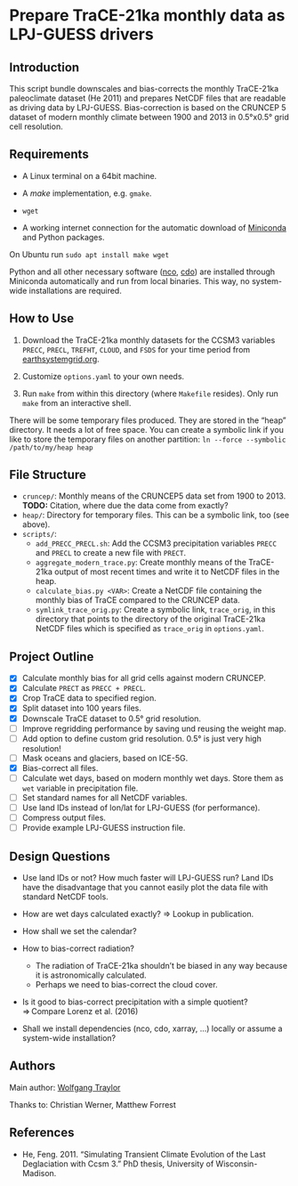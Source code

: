 Prepare TraCE-21ka monthly data as LPJ-GUESS drivers
====================================================

Introduction
------------

This script bundle downscales and bias-corrects the monthly TraCE-21ka paleoclimate dataset (He 2011) and prepares NetCDF files that are readable as driving data by LPJ-GUESS.
Bias-correction is based on the CRUNCEP 5 dataset of modern monthly climate between 1900 and 2013 in 0.5°x0.5° grid cell resolution.<!--TODO: Citation-->

<!--TODO:
- Algorithm for downscaling
- Why downscaling? ⇒ generate orthographical details
- How to interpret the high resolution: Anything that’s not elevation is an artefact.
- How are changing coast lines handled?
-->

Requirements
------------

- A Linux terminal on a 64bit machine.

- A _make_ implementation, e.g. `gmake`.

- `wget`

- A working internet connection for the automatic download of [Miniconda](https://conda.io/miniconda.html) and Python packages.

On Ubuntu run `sudo apt install make wget`

Python and all other necessary software ([nco](http://nco.sourceforge.net/), [cdo](https://code.mpimet.mpg.de/projects/cdo)) are installed through Miniconda automatically and run from local binaries.
This way, no system-wide installations are required.

How to Use
----------

1) Download the TraCE-21ka monthly datasets for the CCSM3 variables `PRECC`, `PRECL`, `TREFHT`, `CLOUD`, and `FSDS` for your time period from [earthsystemgrid.org](https://www.earthsystemgrid.org/dataset/ucar.cgd.ccsm3.trace.html).

2) Customize `options.yaml` to your own needs.

3) Run `make` from within this directory (where `Makefile` resides).
Only run `make` from an interactive shell.

There will be some temporary files produced.
They are stored in the “heap” directory.
It needs a lot of free space.
You can create a symbolic link if you like to store the temporary files on another partition: `ln --force --symbolic /path/to/my/heap heap`

File Structure
--------------

- `cruncep/`: Monthly means of the CRUNCEP5 data set from 1900 to 2013.
  **TODO:** Citation, where due the data come from exactly?
- `heap/`: Directory for temporary files. This can be a symbolic link, too (see above).
- `scripts/`:
    + `add_PRECC_PRECL.sh`: Add the CCSM3 precipitation variables `PRECC` and `PRECL` to create a new file with `PRECT`.
    + `aggregate_modern_trace.py`: Create monthly means of the TraCE-21ka output of most recent times and write it to NetCDF files in the heap.
    + `calculate_bias.py <VAR>`: Create a NetCDF file containing the monthly bias of TraCE compared to the CRUNCEP data.
	+ `symlink_trace_orig.py`: Create a symbolic link, `trace_orig`, in this directory that points to the directory of the original TraCE-21ka NetCDF files which is specified as `trace_orig` in `options.yaml`.

Project Outline
---------------

- [x] Calculate monthly bias for all grid cells against modern CRUNCEP.
- [x] Calculate `PRECT` as `PRECC + PRECL`.
- [x] Crop TraCE data to specified region.
- [x] Split dataset into 100 years files.
- [x] Downscale TraCE dataset to 0.5° grid resolution.
- [ ] Improve regridding performance by saving und reusing the weight map.
- [ ] Add option to define custom grid resolution. 0.5° is just very high resolution!
- [ ] Mask oceans and glaciers, based on ICE-5G.
- [x] Bias-correct all files.
- [ ] Calculate wet days, based on modern monthly wet days. Store them as `wet` variable in precipitation file.
- [ ] Set standard names for all NetCDF variables.
- [ ] Use land IDs instead of lon/lat for LPJ-GUESS (for performance).
- [ ] Compress output files.
- [ ] Provide example LPJ-GUESS instruction file.

Design Questions
----------------

- Use land IDs or not? How much faster will LPJ-GUESS run? Land IDs have the disadvantage that you cannot easily plot the data file with standard NetCDF tools.

- How are wet days calculated exactly? ⇒ Lookup in publication.

- How shall we set the calendar?

- How to bias-correct radiation?
    + The radiation of TraCE-21ka shouldn’t be biased in any way because it is astronomically calculated.
    + Perhaps we need to bias-correct the cloud cover.

- Is it good to bias-correct precipitation with a simple quotient? ⇒ Compare Lorenz et al. (2016)

- Shall we install dependencies (nco, cdo, xarray, ...) locally or assume a system-wide installation?

Authors
-------

Main author: [Wolfgang Traylor](mailto:wolfgang.pappa@senckenberg.de)

Thanks to: Christian Werner, Matthew Forrest

References
----------

- He, Feng. 2011. “Simulating Transient Climate Evolution of the Last Deglaciation with Ccsm 3.” PhD thesis, University of Wisconsin-Madison.
